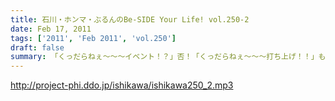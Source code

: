 ```yaml
---
title: 石川・ホンマ・ぶるんのBe-SIDE Your Life! vol.250-2
date: Feb 17, 2011
tags: ['2011', 'Feb 2011', 'vol.250']
draft: false
summary: 「くっだらねぇ～～～イベント！？」否！「くっだらねぇ～～～打ち上げ！！」も開催された２０１１年２月１１日・・・NAMAE
---
```


http://project-phi.ddo.jp/ishikawa/ishikawa250_2.mp3
